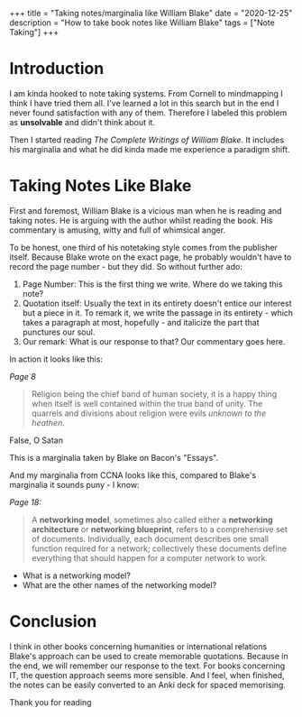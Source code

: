+++
title = "Taking notes/marginalia like William Blake"
date = "2020-12-25"
description = "How to take book notes like William Blake"
tags = ["Note Taking"]
+++

# Introduction
I am kinda hooked to note taking systems. From Cornell to mindmapping I think I have tried them all. I've learned a lot in this search but in the end I never found satisfaction with any of them. Therefore I labeled this problem as **unsolvable** and didn't think about it. 

Then I started reading *The Complete Writings of William Blake*. It includes his marginalia and what he did kinda made me experience a paradigm shift.

# Taking Notes Like Blake
First and foremost, William Blake is a vicious man when he is reading and taking notes. He is arguing with the author whilst reading the book. His commentary is amusing, witty and full of whimsical anger. 

To be honest, one third of his notetaking style comes from the publisher itself. Because Blake wrote on the exact page, he probably wouldn't have to record the page number - but they did. So without further ado:

1. Page Number: This is the first thing we write. Where do we taking this note?
2. Quotation itself: Usually the text in its entirety doesn't entice our interest but a piece in it. To remark it, we write the passage in its entirety - which takes a paragraph at most, hopefully - and italicize the part that punctures our soul.
3. Our remark: What is our response to that? Our commentary goes here.

In action it looks like this:

*Page 8*
> Religion being the chief band of human society, it is a happy thing when itself is well contained within the true band of unity. The quarrels and divisions about religion were evils *unknown to the heathen*.

False, O Satan

This is a marginalia taken by Blake on Bacon's "Essays". 

And my marginalia from CCNA looks like this, compared to Blake's marginalia it sounds puny - I know:

*Page 18:*
> A **networking model**, sometimes also called either a **networking architecture** or **networking blueprint**, refers to a comprehensive set of documents. Individually, each document describes one small function required for a network; collectively these documents define everything that should happen for a computer network to work.

- What is a networking model?
- What are the other names of the networking model?

# Conclusion
I think in other books concerning humanities or international relations Blake's approach can be used to create memorable quotations. Because in the end, we will remember our response to the text. For books concerning IT, the question approach seems more sensible. And I feel, when finished, the notes can be easily converted to an Anki deck for spaced memorising.

Thank you for reading 
